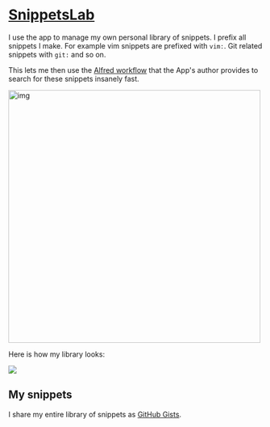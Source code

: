 # [SnippetsLab](https://www.renfei.org/snippets-lab/)
I use the app to manage my own personal library of snippets. I prefix all snippets I make. For example vim snippets are prefixed with `vim:`. Git related snippets with `git:` and so on.

This lets me then use the [Alfred workflow](https://www.renfei.org/snippets-lab/press-release/whats-new/osx-1.6.html) that the App's author provides to search for these snippets insanely fast.

<img src="https://i.imgur.com/gzoH1Dh.png" width="500" alt="img">

Here is how my library looks:

![](https://i.imgur.com/LBQVFPo.png)

## My snippets
I share my entire library of snippets as [GitHub Gists](../../sharing/my-gists.md).